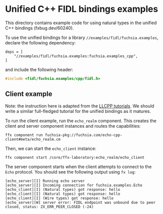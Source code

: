 # Unified C++ FIDL bindings examples

This directory contains example code for using natural types in the unified C++
bindings (fxbug.dev/60240).

To use the unified bindings for a library `//examples/fidl/fuchsia.examples`,
declare the following dependency:

```gn
deps = [
    "//examples/fidl/fuchsia.examples:fuchsia.examples_cpp",
]
```

and include the following header:

```cpp
#include <fidl/fuchsia.examples/cpp/fidl.h>
```

## Client example

Note: the instruction here is adapted from the [LLCPP tutorials][llcpp-tut].
We should write a similar full-fledged tutorial for the unified bindings as it
matures.

To run the client example, run the `echo_realm` component.
This creates the client and server component instances and routes the
capabilities:

```posix-terminal
ffx component run fuchsia-pkg://fuchsia.com/echo-cpp-client#meta/echo_realm.cm
```

Then, we can start the `echo_client` instance:

```posix-terminal
ffx component start /core/ffx-laboratory:echo_realm/echo_client
```

The server component starts when the client attempts to connect to the `Echo`
protocol. You should see the following output using `fx log`:

```none {:.devsite-disable-click-to-copy}
[echo_server][I] Running echo server
[echo_server][I] Incoming connection for fuchsia.examples.Echo
[echo_client][I] (Natural types) got response: hello
[echo_client][I] (Natural types) got response: hello
[echo_client][I] (Wire types) got response: hello
[echo_server][W] server error: FIDL endpoint was unbound due to peer closed, status: ZX_ERR_PEER_CLOSED (-24)
```

[llcpp-tut]: https://fuchsia.dev/fuchsia-src/development/languages/fidl/tutorials/llcpp/basics/client?hl=en#run_the_client
